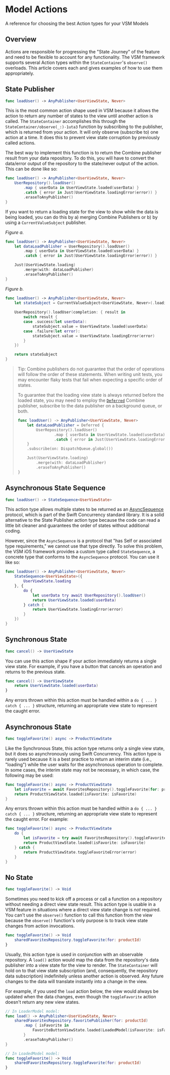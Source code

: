 # Model Actions

A reference for choosing the best Action types for your VSM Models

## Overview

Actions are responsible for progressing the "State Journey" of the feature and need to be flexible to account for any functionality. The VSM framework supports several Action types within the `StateContainer`'s `observe()` overloads. This article covers each and gives examples of how to use them appropriately.

## State Publisher

```swift
func loadUser() -> AnyPublisher<UserViewState, Never>
```

This is the most common action shape used in VSM because it allows the action to return any number of states to the view until another action is called. The ``StateContainer`` accomplishes this through the ``StateContainer/observe(_:)-1uta3`` function by subscribing to the publisher, which is returned from your action. It will only observe (subscribe to) one action at a time. It does this to prevent view state corruption by previously called actions.

The best way to implement this function is to return the Combine publisher result from your data repository. To do this, you will have to convert the data/error output of the repository to the state/never output of the action. This can be done like so:

```swift
func loadUser() -> AnyPublisher<UserViewState, Never>
    UserRepository().loadUser()
        .map { userData in UserViewState.loaded(userData) }
        .catch { error in Just(UserViewState.loadingError(error)) }
        .eraseToAnyPublisher()
}
```

If you want to return a loading state for the view to show while the data is being loaded, you can do this by a) merging Combine Publishers or b) by using a `CurrentValueSubject` publisher.

_Figure a._

```swift
func loadUser() -> AnyPublisher<UserViewState, Never>
    let dataLoadPublisher = UserRepository().loadUser()
        .map { userData in UserViewState.loaded(userData) }
        .catch { error in Just(UserViewState.loadingError(error)) }

    Just(UserViewState.loading)
        .merge(with: dataLoadPublisher)
        .eraseToAnyPublisher()
}
```

_Figure b._

```swift
func loadUser() -> AnyPublisher<UserViewState, Never>
    let stateSubject = CurrentValueSubject<UserViewState, Never>(.loading)
    
    UserRepository().loadUser(completion: { result in 
        switch result {
        case .success(let userData):
            stateSubject.value = UserViewState.loaded(userData)
        case .failure(let error):
            stateSubject.value = UserViewState.loadingError(error)
        }
    })

    return stateSubject
}
```

> Tip: Combine publishers do not guarantee that the order of operations will follow the order of these statements. When writing unit tests, you may encounter flaky tests that fail when expecting a specific order of states.
>
> To guarantee that the loading view state is always returned before the loaded state, you may need to employ the [`Deferred`](https://developer.apple.com/documentation/combine/deferred) Combine publisher, subscribe to the data publisher on a background queue, or both.
>
> ```swift
> func loadUser() -> AnyPublisher<UserViewState, Never>
>     let dataLoadPublisher = Deferred {
>         UserRepository().loadUser()
>                 .map { userData in UserViewState.loaded(userData) }
>                 .catch { error in Just(UserViewState.loadingError(error)) }
>     }
>     .subscribe(on: DispatchQueue.global())
> 
>     Just(UserViewState.loading)
>         .merge(with: dataLoadPublisher)
>         .eraseToAnyPublisher()
> }
> ```

## Asynchronous State Sequence

```swift
func loadUser() -> StateSequence<UserViewState>
```

This action type allows multiple states to be returned as an [AsyncSequence](https://developer.apple.com/documentation/swift/asyncsequence) protocol, which is part of the Swift Concurrency standard library. It is a solid alternative to the State Publisher action type because the code can read a little bit cleaner and guarantees the order of states without additional coding.

However, since the `AsyncSequence` is a protocol that "has Self or associated type requirements," we cannot use that type directly. To solve this problem, the VSM iOS framework provides a custom type called ``StateSequence``, a concrete type that conforms to the `AsyncSequence` protocol. You can use it like so:

```swift
func loadUser() -> AnyPublisher<UserViewState, Never>
    StateSequence<UserViewState>({
        UserViewState.loading
    }, {
        do {
            let userData try await UserRepository().loadUser()
            return UserViewState.loaded(userData)
        } catch {
            return UserViewState.loadingError(error)
        }
    })
}
```

## Synchronous State

```swift
func cancel() -> UserViewState
```

You can use this action shape if your action immediately returns a single view state. For example, if you have a button that cancels an operation and returns to the previous state.

```swift
func cancel() -> UserViewState
    return UserViewState.loaded(userData)
}
```

Any errors thrown within this action must be handled within a `do { ... } catch { ... }` structure, returning an appropriate view state to represent the caught error.

## Asynchronous State

```swift
func toggleFavorite() async -> ProductViewState
```

Like the Synchronous State, this action type returns only a single view state, but it does so asynchronously using Swift Concurrency. This action type is rarely used because it is a best practice to return an interim state (i.e., "loading") while the user waits for the asynchronous operation to complete. In some cases, the interim state may not be necessary, in which case, the following may be used:

```swift
func toggleFavorite() async -> ProductViewState
    let isFavorite = await FavoritesRepository().toggleFavorite(for: productId)
    return ProductViewState.loaded(isFavorite: isFavorite)
}
```

Any errors thrown within this action must be handled within a `do { ... } catch { ... }` structure, returning an appropriate view state to represent the caught error. For example:

```swift
func toggleFavorite() async -> ProductViewState
    do {
        let isFavorite = try await FavoritesRepository().toggleFavorite(for: productId)
        return ProductViewState.loaded(isFavorite: isFavorite)
    } catch {
        return ProductViewState.toggleFavoriteError(error)
    }
}
```

## No State

```swift
func toggleFavorite() -> Void
```

Sometimes you need to kick off a process or call a function on a repository without needing a direct view state result. This action type is usable in a VSM feature in situations where a direct view state change is _not_ required. You can't use the `observe()` function to call this function from the view because the `observe()` function's only purpose is to track view state changes from action invocations.

```swift
func toggleFavorite() -> Void
    sharedFavoritesRepository.toggleFavorite(for: productId)
}
```

Usually, this action type is used in conjunction with an observable repository. A `load()` action would map the data from the repository's data publisher into a view state for the view to render. The ``StateContainer`` will hold on to that view state subscription (and, consequently, the repository data subscription) indefinitely unless another action is observed. Any future changes to the data will translate instantly into a change in the view.

For example, if you used the `load` action below, the view would always be updated when the data changes, even though the `toggleFavorite` action doesn't return any new view states.

```swift
// In LoaderModel model:
func load() -> AnyPublisher<UserViewState, Never>
    sharedFavoritesRepository.favoritePublisher(for: productId)
        .map { isFavorite in 
            FavoriteButtonViewState.loaded(LoadedModel(isFavorite: isFavorite))
        }
        .eraseToAnyPublisher()
}

// In LoadedModel model:
func toggleFavorite() -> Void
    sharedFavoritesRepository.toggleFavorite(for: productId)
}
```
